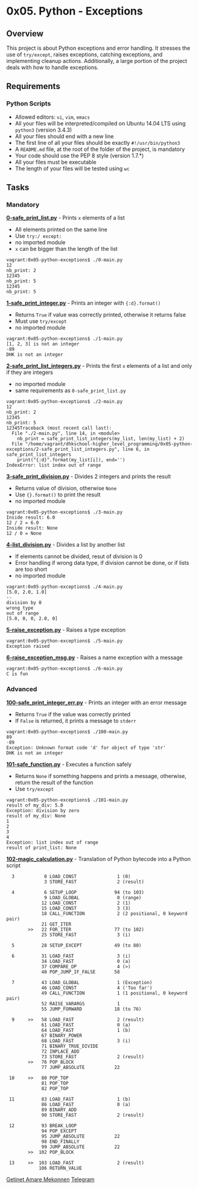 # 0x05. Python - Exceptions

## Overview
This project is about Python exceptions and error handling. It stresses the use of `try/except`, raises exceptions, catching exceptions, and implementing cleanup actions. Additionally, a large portion of the project deals with how to handle exceptions.

## Requirements
### Python Scripts
* Allowed editors: `vi`, `vim`, `emacs`
* All your files will be interpreted/compiled on Ubuntu 14.04 LTS using `python3` (version 3.4.3)
* All your files should end with a new line
* The first line of all your files should be exactly `#!/usr/bin/python3`
* A `README.md` file, at the root of the folder of the project, is mandatory
* Your code should use the PEP 8 style (version 1.7.*)
* All your files must be executable
* The length of your files will be tested using `wc`

## Tasks
### Mandatory
**[0-safe_print_list.py](0-safe_print_list.py)** - Prints `x` elements of a list
* All elements printed on the same line
* Use `try:/ except:`
* no imported module
* `x` can be bigger than the length of the list
```
vagrant:0x05-python-exceptions$ ./0-main.py
12
nb_print: 2
12345
nb_print: 5
12345
nb_print: 5
```

**[1-safe_print_integer.py](1-safe_print_integer.py)** - Prints an integer with `{:d}.format()`
* Returns `True` if value was correctly printed, otherwise it returns false
* Must use `try/except`
* no imported module
```
vagrant:0x05-python-exceptions$ ./1-main.py
[1, 2, 3] is not an integer
-89
DHK is not an integer
```

**[2-safe_print_list_integers.py](2-safe_print_list_integers.py)** - Prints the first `x` elements of a list and only if they are integers
* no imported module
* same requirements as `0-safe_print_list.py`
```
vagrant:0x05-python-exceptions$ ./2-main.py
12
nb_print: 2
12345
nb_print: 5
12345Traceback (most recent call last):
  File "./2-main.py", line 14, in <module>
    nb_print = safe_print_list_integers(my_list, len(my_list) + 2)
  File "/home/vagrant/dhkschool-higher_level_programming/0x05-python-exceptions/2-safe_print_list_integers.py", line 6, in safe_print_list_integers
    print("{:d}".format(my_list[i]), end='')
IndexError: list index out of range
```

**[3-safe_print_division.py](3-safe_print_division.py)** - Divides 2 integers and prints the result
* Returns value of division, otherwise `None`
* Use `{}.format()` to print the result
* no imported module
```
vagrant:0x05-python-exceptions$ ./3-main.py
Inside result: 6.0
12 / 2 = 6.0
Inside result: None
12 / 0 = None
```

**[4-list_division.py](4-list_division.py)** - Divides a list by another list
* If elements cannot be divided, resut of division is 0
* Error handling if wrong data type, if division cannot be done, or if lists are too short
* no imported module
```
vagrant:0x05-python-exceptions$ ./4-main.py
[5.0, 2.0, 1.0]
--
division by 0
wrong type
out of range
[5.0, 0, 0, 2.0, 0]
```

**[5-raise_exception.py](5-raise_exception.py)** - Raises a type exception
```
vagrant:0x05-python-exceptions$ ./5-main.py
Exception raised
```

**[6-raise_exception_msg.py](6-raise_exception_msg.py)** - Raises a name exception with a message
```
vagrant:0x05-python-exceptions$ ./6-main.py
C is fun
```

### Advanced
**[100-safe_print_integer_err.py](100-safe_print_integer_err.py)** - Prints an integer with an error message
* Returns `True` if the value was correctly printed
* If `False` is returned, it prints a message to `stderr`
```
vagrant:0x05-python-exceptions$ ./100-main.py
89
-89
Exception: Unknown format code 'd' for object of type 'str'
DHK is not an integer
```

**[101-safe_function.py](101-safe_function.py)** - Executes a function safely
* Returns `None` if something happens and prints a message, otherwise, return the result of the function
* Use `try/except`
```
vagrant:0x05-python-exceptions$ ./101-main.py
result of my_div: 5.0
Exception: division by zero
result of my_div: None
1
2
3
4
Exception: list index out of range
result of print_list: None
```

**[102-magic_calculation.py](102-magic_calculation.py)** - Translation of Python bytecode into a Python script
```
  3           0 LOAD_CONST               1 (0)
              3 STORE_FAST               2 (result)

  4           6 SETUP_LOOP              94 (to 103)
              9 LOAD_GLOBAL              0 (range)
             12 LOAD_CONST               2 (1)
             15 LOAD_CONST               3 (3)
             18 CALL_FUNCTION            2 (2 positional, 0 keyword pair)
             21 GET_ITER
        >>   22 FOR_ITER                77 (to 102)
             25 STORE_FAST               3 (i)

  5          28 SETUP_EXCEPT            49 (to 80)

  6          31 LOAD_FAST                3 (i)
             34 LOAD_FAST                0 (a)
             37 COMPARE_OP               4 (>)
             40 POP_JUMP_IF_FALSE       58

  7          43 LOAD_GLOBAL              1 (Exception)
             46 LOAD_CONST               4 ('Too far')
             49 CALL_FUNCTION            1 (1 positional, 0 keyword pair)
             52 RAISE_VARARGS            1
             55 JUMP_FORWARD            18 (to 76)

  9     >>   58 LOAD_FAST                2 (result)
             61 LOAD_FAST                0 (a)
             64 LOAD_FAST                1 (b)
             67 BINARY_POWER
             68 LOAD_FAST                3 (i)
             71 BINARY_TRUE_DIVIDE
             72 INPLACE_ADD
             73 STORE_FAST               2 (result)
        >>   76 POP_BLOCK
             77 JUMP_ABSOLUTE           22

 10     >>   80 POP_TOP
             81 POP_TOP
             82 POP_TOP

 11          83 LOAD_FAST                1 (b)
             86 LOAD_FAST                0 (a)
             89 BINARY_ADD
             90 STORE_FAST               2 (result)

 12          93 BREAK_LOOP
             94 POP_EXCEPT
             95 JUMP_ABSOLUTE           22
             98 END_FINALLY
             99 JUMP_ABSOLUTE           22
        >>  102 POP_BLOCK

 13     >>  103 LOAD_FAST                2 (result)
            106 RETURN_VALUE
```
[Getinet Amare Mekonnen](https://www.github.com/getinet1221)
[Telegram](https://t.me/gama2112)
